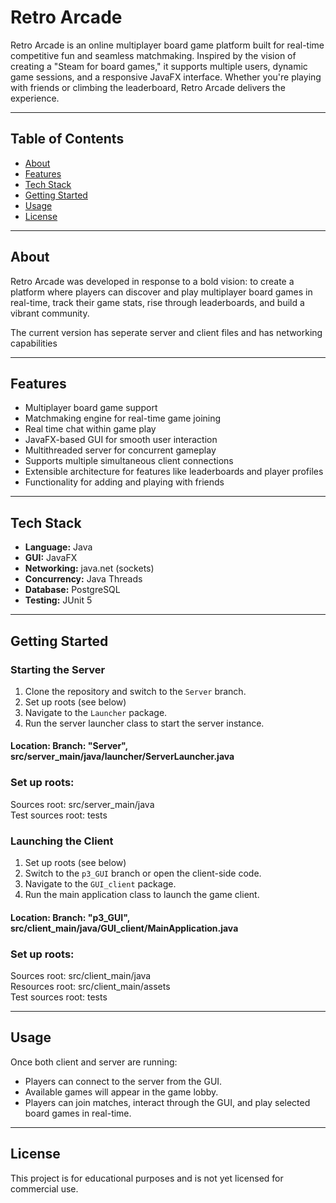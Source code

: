 # Retro Arcade

Retro Arcade is an online multiplayer board game platform built for real-time competitive fun and seamless matchmaking. Inspired by the vision of creating a "Steam for board games," it supports multiple users, dynamic game sessions, and a responsive JavaFX interface. Whether you're playing with friends or climbing the leaderboard, Retro Arcade delivers the experience.

---

## Table of Contents

- [About](#about)
- [Features](#features)
- [Tech Stack](#tech-stack)
- [Getting Started](#getting-started)
- [Usage](#usage)
- [License](#license)

---

## About

Retro Arcade was developed in response to a bold vision: to create a platform where players can discover and play multiplayer board games in real-time, track their game stats, rise through leaderboards, and build a vibrant community.

The current version has seperate server and client files and has networking capabilities

---

## Features

- Multiplayer board game support
- Matchmaking engine for real-time game joining
- Real time chat within game play
- JavaFX-based GUI for smooth user interaction
- Multithreaded server for concurrent gameplay
- Supports multiple simultaneous client connections
- Extensible architecture for  features like leaderboards and player profiles
- Functionality for adding and playing with friends

---

## Tech Stack

- **Language:** Java
- **GUI:** JavaFX
- **Networking:** java.net (sockets)
- **Concurrency:** Java Threads
- **Database:** PostgreSQL
- **Testing:** JUnit 5

---

## Getting Started

### Starting the Server

1. Clone the repository and switch to the `Server` branch.
2. Set up roots (see below)
3. Navigate to the `Launcher` package.
4. Run the server launcher class to start the server instance.

#### Location: Branch: "Server", src/server_main/java/launcher/ServerLauncher.java

### Set up roots:
Sources root: src/server_main/java \
Test sources root: tests 



### Launching the Client

1. Set up roots (see below)
2. Switch to the `p3_GUI` branch or open the client-side code.
3. Navigate to the `GUI_client` package.
4. Run the main application class to launch the game client.

#### Location: Branch: "p3_GUI", src/client_main/java/GUI_client/MainApplication.java

### Set up roots:
Sources root: src/client_main/java \
Resources root: src/client_main/assets \
Test sources root: tests 



---

## Usage

Once both client and server are running:

- Players can connect to the server from the GUI.
- Available games will appear in the game lobby.
- Players can join matches, interact through the GUI, and play selected board games in real-time.

---

## License

This project is for educational purposes and is not yet licensed for commercial use.
